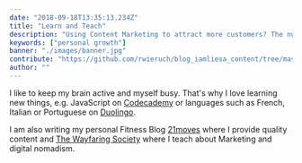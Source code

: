 ```yaml
---
date: "2018-09-18T13:35:13.234Z"
title: "Learn and Teach"
description: "Using Content Marketing to attract more customers? The nutrition and supplementary company Your Superfoods demonstrates how it’s done. I will show you how Your Superfoods uses Content Marketing Strategies by showing various food marketing examples deployed by them to get more people to eat healthy and buy their food products ..."
keywords: ["personal growth"]
banner: "./images/banner.jpg"
contribute: "https://github.com/rwieruch/blog_iamliesa_content/tree/master/pages/learn-and-teach/index.md"
author: ""
---
```


I like to keep my brain active and myself busy. That's why I love learning new things, e.g. JavaScript on [Codecademy](https://www.codecademy.com) or languages such as French, Italian or Portuguese on [Duolingo](https://www.duolingo.com/).

I am also writing my personal Fitness Blog [21moves](https://www.21moves.com/) where I provide quality content and [The Wayfaring Society](https://www.wayfaringsociety.com) where I teach about  Marketing and digital nomadism.
